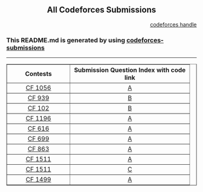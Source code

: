 <h2 align=center> All Codeforces Submissions</h2>
<p align=right>
<a href="https://codeforces.com/profile/pvcodes">codeforces handle</a>
</p>

### This README.md is generated by using [codeforces-submissions](https://github.com/pvcodes/codeforces-submissions)

<hr>

<div>
<table border=solid  align=center>
    <thead align=center>
      <tr>
        <th width=150>Contests</th>
        <th width=300>Submission Question Index with code link</th>
      </tr
    </thead>
    <tbody align=center>
      <tr>
                <td><a href="https://codeforces.com/contest/1056/">CF 1056</td> 
                    <td><a href="/src/1056/A.cpp">A</td>
                </tr>
              <tr>
                <td><a href="https://codeforces.com/contest/939/">CF 939</td> 
                    <td><a href="/src/939/B.cpp">B</td>
                </tr>
              <tr>
                <td><a href="https://codeforces.com/contest/102/">CF 102</td> 
                    <td><a href="/src/102/B.cpp">B</td>
                </tr>
              <tr>
                <td><a href="https://codeforces.com/contest/1196/">CF 1196</td> 
                    <td><a href="/src/1196/A.cpp">A</td>
                </tr>
              <tr>
                <td><a href="https://codeforces.com/contest/616/">CF 616</td> 
                    <td><a href="/src/616/A.cpp">A</td>
                </tr>
              <tr>
                <td><a href="https://codeforces.com/contest/699/">CF 699</td> 
                    <td><a href="/src/699/A.cpp">A</td>
                </tr>
              <tr>
                <td><a href="https://codeforces.com/contest/863/">CF 863</td> 
                    <td><a href="/src/863/A.cpp">A</td>
                </tr>
              <tr>
                <td><a href="https://codeforces.com/contest/1511/">CF 1511</td> 
                    <td><a href="/src/1511/A.cpp">A</td>
                </tr>
              <tr>
                <td><a href="https://codeforces.com/contest/1511/">CF 1511</td> 
                    <td><a href="/src/1511/C.cpp">C</td>
                </tr>
              <tr>
                <td><a href="https://codeforces.com/contest/1499/">CF 1499</td> 
                    <td><a href="/src/1499/A.cpp">A</td>
                </tr>
        